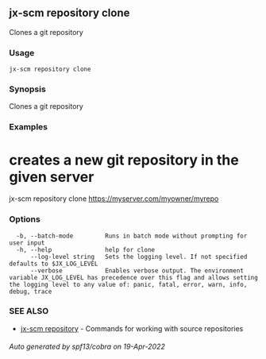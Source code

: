 ## jx-scm repository clone

Clones a git repository

### Usage

```
jx-scm repository clone
```

### Synopsis

Clones a git repository

### Examples

  # creates a new git repository in the given server
  jx-scm repository clone https://myserver.com/myowner/myrepo

### Options

```
  -b, --batch-mode         Runs in batch mode without prompting for user input
  -h, --help               help for clone
      --log-level string   Sets the logging level. If not specified defaults to $JX_LOG_LEVEL
      --verbose            Enables verbose output. The environment variable JX_LOG_LEVEL has precedence over this flag and allows setting the logging level to any value of: panic, fatal, error, warn, info, debug, trace
```

### SEE ALSO

* [jx-scm repository](jx-scm_repository.md)	 - Commands for working with source repositories

###### Auto generated by spf13/cobra on 19-Apr-2022
